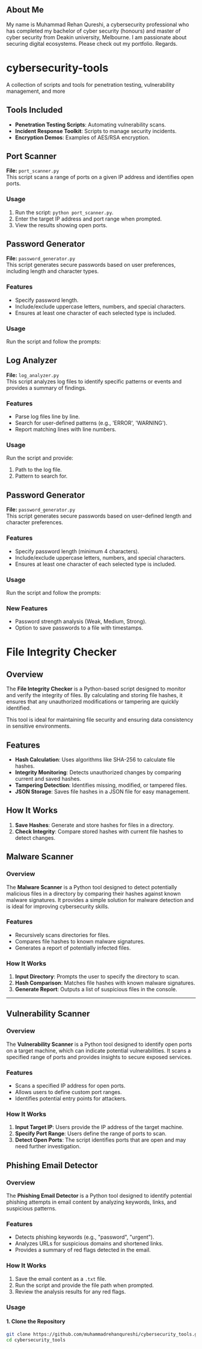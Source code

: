 ## About Me
My name is Muhammad Rehan Qureshi, a cybersecurity professional who has completed my bachelor of cyber security (honours) and master of cyber security from Deakin university, Melbourne. I am passionate about securing digital ecosystems. Please check out my portfolio. Regards.

# cybersecurity-tools
A collection of scripts and tools for penetration testing, vulnerability management, and more

## Tools Included
- **Penetration Testing Scripts**: Automating vulnerability scans.
- **Incident Response Toolkit**: Scripts to manage security incidents.
- **Encryption Demos**: Examples of AES/RSA encryption.

## Port Scanner
**File:** `port_scanner.py`  
This script scans a range of ports on a given IP address and identifies open ports.

### Usage
1. Run the script: `python port_scanner.py`.
2. Enter the target IP address and port range when prompted.
3. View the results showing open ports.

## Password Generator
**File:** `password_generator.py`  
This script generates secure passwords based on user preferences, including length and character types.

### Features
- Specify password length.
- Include/exclude uppercase letters, numbers, and special characters.
- Ensures at least one character of each selected type is included.

### Usage
Run the script and follow the prompts:

## Log Analyzer
**File:** `log_analyzer.py`  
This script analyzes log files to identify specific patterns or events and provides a summary of findings.

### Features
- Parse log files line by line.
- Search for user-defined patterns (e.g., 'ERROR', 'WARNING').
- Report matching lines with line numbers.

### Usage
Run the script and provide:
1. Path to the log file.
2. Pattern to search for.

## Password Generator
**File:** `password_generator.py`  
This script generates secure passwords based on user-defined length and character preferences.

### Features
- Specify password length (minimum 4 characters).
- Include/exclude uppercase letters, numbers, and special characters.
- Ensures at least one character of each selected type is included.

### Usage
Run the script and follow the prompts:

### New Features
- Password strength analysis (Weak, Medium, Strong).
- Option to save passwords to a file with timestamps.

# File Integrity Checker

## Overview
The **File Integrity Checker** is a Python-based script designed to monitor and verify the integrity of files. By calculating and storing file hashes, it ensures that any unauthorized modifications or tampering are quickly identified.

This tool is ideal for maintaining file security and ensuring data consistency in sensitive environments.

## Features
- **Hash Calculation**: Uses algorithms like SHA-256 to calculate file hashes.
- **Integrity Monitoring**: Detects unauthorized changes by comparing current and saved hashes.
- **Tampering Detection**: Identifies missing, modified, or tampered files.
- **JSON Storage**: Saves file hashes in a JSON file for easy management.

## How It Works
1. **Save Hashes**: Generate and store hashes for files in a directory.
2. **Check Integrity**: Compare stored hashes with current file hashes to detect changes.

## Malware Scanner

### Overview
The **Malware Scanner** is a Python tool designed to detect potentially malicious files in a directory by comparing their hashes against known malware signatures. It provides a simple solution for malware detection and is ideal for improving cybersecurity skills.

### Features
- Recursively scans directories for files.
- Compares file hashes to known malware signatures.
- Generates a report of potentially infected files.

### How It Works
1. **Input Directory**: Prompts the user to specify the directory to scan.
2. **Hash Comparison**: Matches file hashes with known malware signatures.
3. **Generate Report**: Outputs a list of suspicious files in the console.

---

## Vulnerability Scanner

### Overview
The **Vulnerability Scanner** is a Python tool designed to identify open ports on a target machine, which can indicate potential vulnerabilities. It scans a specified range of ports and provides insights to secure exposed services.

### Features
- Scans a specified IP address for open ports.
- Allows users to define custom port ranges.
- Identifies potential entry points for attackers.

### How It Works
1. **Input Target IP**: Users provide the IP address of the target machine.
2. **Specify Port Range**: Users define the range of ports to scan.
3. **Detect Open Ports**: The script identifies ports that are open and may need further investigation.

## Phishing Email Detector

### Overview
The **Phishing Email Detector** is a Python tool designed to identify potential phishing attempts in email content by analyzing keywords, links, and suspicious patterns.

### Features
- Detects phishing keywords (e.g., "password", "urgent").
- Analyzes URLs for suspicious domains and shortened links.
- Provides a summary of red flags detected in the email.

### How It Works
1. Save the email content as a `.txt` file.
2. Run the script and provide the file path when prompted.
3. Review the analysis results for any red flags.

### Usage

#### 1. Clone the Repository
```bash
git clone https://github.com/muhammadrehanqureshi/cybersecurity_tools.git
cd cybersecurity_tools









